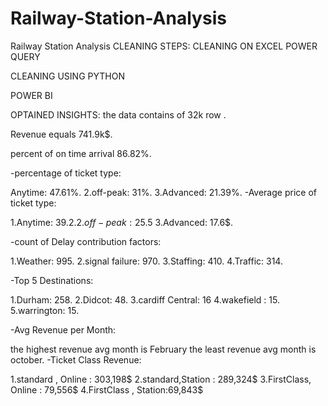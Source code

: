 # Railway-Station-Analysis
Railway Station Analysis
CLEANING STEPS:
CLEANING ON EXCEL POWER QUERY

CLEANING USING PYTHON

POWER BI

OPTAINED INSIGHTS:
the data contains of 32k row .

Revenue equals 741.9k$.

percent of on time arrival 86.82%.

-percentage of ticket type:

Anytime: 47.61%. 2.off-peak: 31%. 3.Advanced: 21.39%.
-Average price of ticket type:

1.Anytime: 39.2$. 2.off-peak: 25.5$ 3.Advanced: 17.6$.

-count of Delay contribution factors:

1.Weather: 995. 2.signal failure: 970. 3.Staffing: 410. 4.Traffic: 314.

-Top 5 Destinations:

1.Durham: 258. 2.Didcot: 48. 3.cardiff Central: 16 4.wakefield : 15. 5.warrington: 15.

-Avg Revenue per Month:

the highest revenue avg month is February
the least revenue avg month is october.
-Ticket Class Revenue:

1.standard , Online : 303,198$ 2.standard,Station : 289,324$ 3.FirstClass, Online : 79,556$ 4.FirstClass , Station:69,843$
